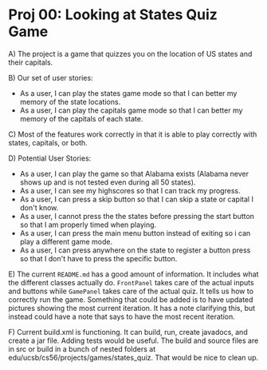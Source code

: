 # Proj 00: Looking at States Quiz Game

A) The project is a game that quizzes you on the location of US states and their capitals.

B) Our set of user stories:

   * As a user, I can play the states game mode so that I can better my memory of the state locations.
   * As a user, I can play the capitals game mode so that I can better my memory of the capitals of each state.

C) Most of the features work correctly in that it is able to play correctly with states, capitals, or both. 

D) Potential User Stories:
 
   * As a user, I can play the game so that Alabama exists (Alabama never shows up and is not tested even during all 50 states). 
   * As a user, I can see my highscores so that I can track my progress.
   * As a user, I can press a skip button so that I can skip a state or capital I don't know.
   * As a user, I cannot press the the states before pressing the start button so that I am properly timed when playing.
   * As a user, I can press the main menu button instead of exiting so i can play a different game mode.
   * As a user, I can press anywhere on the state to register a button press so that I don't have to press the specific button.
   
E) The current `README.md` has a good amount of information. It includes what the different classes actually do. `FrontPanel` takes care of the actual inputs and buttons while `GamePanel` takes care of the actual quiz. It tells us how to correctly run the game. Something that could be added is to have updated pictures showing the most current iteration. It has a note clarifying this, but instead could have a note that says to have the most recent iteration.

F) Current build.xml is functioning. It can build, run, create javadocs, and create a jar file. Adding tests would be useful. The build and source files are in src or build in a bunch of nested folders at edu/ucsb/cs56/projects/games/states_quiz. That would be nice to clean up.

